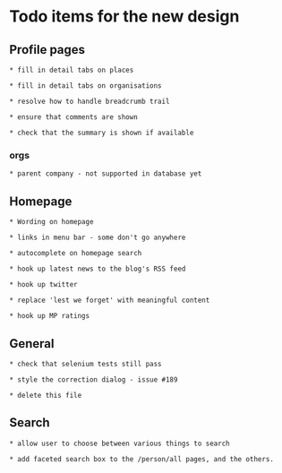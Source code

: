 # Todo items for the new design

## Profile pages

    * fill in detail tabs on places

    * fill in detail tabs on organisations

    * resolve how to handle breadcrumb trail

    * ensure that comments are shown
    
    * check that the summary is shown if available
    

### orgs

    * parent company - not supported in database yet
    
    
## Homepage

    * Wording on homepage

    * links in menu bar - some don't go anywhere

    * autocomplete on homepage search

    * hook up latest news to the blog's RSS feed
    
    * hook up twitter
    
    * replace 'lest we forget' with meaningful content
    
    * hook up MP ratings
    

## General

    * check that selenium tests still pass

    * style the correction dialog - issue #189

    * delete this file
    

## Search

    * allow user to choose between various things to search
    
    * add faceted search box to the /person/all pages, and the others.

    
